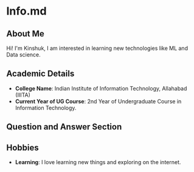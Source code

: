 # Info.md

## About Me
Hi! I'm Kinshuk, I am interested in learning new technologies like ML and Data science.

## Academic Details
- **College Name**: Indian Institute of Information Technology, Allahabad (IIITA)
- **Current Year of UG Course**: 2nd Year of Undergraduate Course in Information Technology. 

## Question and Answer Section


## Hobbies
- **Learning**: I love learning new things and exploring on the internet.